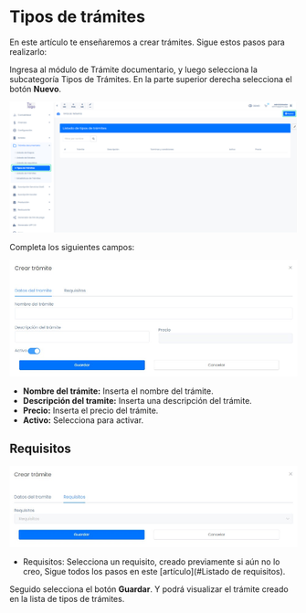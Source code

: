 # Tipos de trámites

En este artículo te enseñaremos a crear trámites. Sigue estos pasos para realizarlo:

Ingresa al módulo de Trámite documentario, y luego selecciona la subcategoría Tipos de Trámites. En la parte superior derecha selecciona el botón **Nuevo**.

![Alt text](img/Tdocumentos7.jpg)

Completa los siguientes campos:

![Alt text](img/Tdocumentos9.jpg)

- **Nombre del trámite:** Inserta el nombre del trámite.
- **Descripción del tramite:** Inserta una descripción del trámite.
- **Precio:** Inserta el precio del trámite.
- **Activo:** Selecciona para activar.

## Requisitos

![Alt text](img/Tdocumentos10.jpg)

- Requisitos: Selecciona un requisito, creado previamente si aún no lo creo, Sigue todos los pasos en este [artículo](#Listado de requisitos).

Seguido selecciona el botón **Guardar**. Y podrá visualizar el trámite creado en la lista de tipos de trámites.
